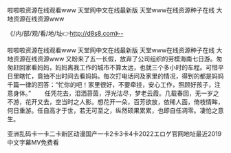 啦啦啦资源在线观看www
天堂网中文在线最新版
天堂www在线资源种子在线
大地资源在线资源www


《/内/部/观/看/地/址👉http://d8s8.com》--

啦啦啦资源在线观看www
天堂网中文在线最新版
天堂www在线资源种子在线
大地资源在线资源www
又盼来了五一长假，放弃了公司组织的劳模海南七日游。匆匆赶回家看妈妈，妈妈离我工作的城市不算太远，也就三个多小时的车程。可惜平日里瞎忙，竟抽不出时间去看妈妈。每次打电话问及家里的情况，得到的都是妈妈千篇一律的回答：“忙你的吧！家里很好，不要牵挂，安心工作，照顾好孩子，注意身体。”
　　任凭花去，泪洒苔茵，浮光沽尽，梦老云霞。几载春回，无一岁之不游，花开又去，空当时之人影。想花开一朵，百芳欲放，依稀人面，倚枝情眸，何日重游。任自高才于世，若无可至之，纵然硕果累累，也即自任凋零。凄怆之意生。





亚洲乱码卡一卡二卡新区动漫国产一卡2卡3卡4卡2022エロゲ官网地址最近2019中文字幕MV免费看
